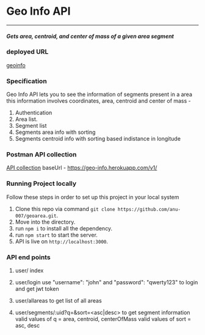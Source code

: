 # Geo Info API
---
#### _Gets area, centroid, and center of mass of a given area segment_

### deployed URL
[geoinfo](https://geo-info.herokuapp.com/v1/user)

### Specification
Geo Info API lets you to see the information of segments present in a area this information involves coordinates, area, centroid and center of mass -
1. Authentication
2. Area list.
3. Segment list
4. Segments area info with sorting
5. Segments centroid info with sorting based indistance in longitude

### Postman API collection
[API collection](https://www.getpostman.com/collections/1673a43f147c823cd41f)
baseUrl - https://geo-info.herokuapp.com/v1/

### Running Project locally

Follow these steps in order to set up this project in your local system
1. Clone this repo via command `git clone https://github.com/anu-007/geoarea.git`.
2. Move into the directory.
3. run `npm i` to install all the dependency.
4. run `npm start` to start the server.
5. API is live on `http://localhost:3000`.

### API end points
1. user/
index

1. user/login
use	"username": "john" and "password": "qwerty123" to login and get jwt token

2. user/allareas
to get list of all areas

3. user/segments/:uid?q=<query>&sort=<asc|desc>
to get segment information
valid values of q = area, centroid, centerOfMass
valid values of sort = asc, desc